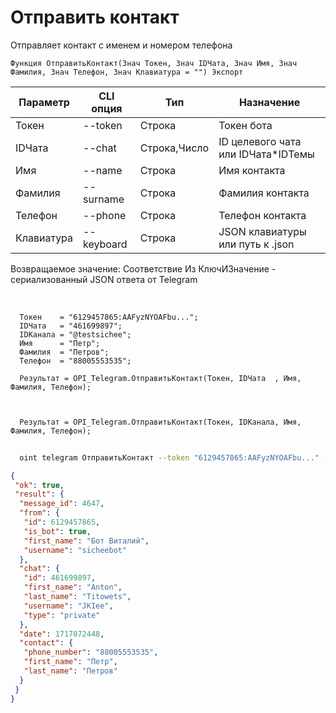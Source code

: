 ﻿---
sidebar_position: 9
---

# Отправить контакт
 Отправляет контакт с именем и номером телефона



`Функция ОтправитьКонтакт(Знач Токен, Знач IDЧата, Знач Имя, Знач Фамилия, Знач Телефон, Знач Клавиатура = "") Экспорт`

  | Параметр | CLI опция | Тип | Назначение |
  |-|-|-|-|
  | Токен | --token | Строка | Токен бота |
  | IDЧата | --chat | Строка,Число | ID целевого чата или IDЧата*IDТемы |
  | Имя | --name | Строка | Имя контакта |
  | Фамилия | --surname | Строка | Фамилия контакта |
  | Телефон | --phone | Строка | Телефон контакта |
  | Клавиатура | --keyboard | Строка | JSON клавиатуры или путь к .json |

  
  Возвращаемое значение:   Соответствие Из КлючИЗначение - сериализованный JSON ответа от Telegram

<br/>




```bsl title="Пример кода"
  Токен    = "6129457865:AAFyzNYOAFbu...";
  IDЧата   = "461699897";
  IDКанала = "@testsichee";
  Имя      = "Петр";
  Фамилия  = "Петров";
  Телефон  = "88005553535";
  
  Результат = OPI_Telegram.ОтправитьКонтакт(Токен, IDЧата  , Имя, Фамилия, Телефон);
  
  
  
  Результат = OPI_Telegram.ОтправитьКонтакт(Токен, IDКанала, Имя, Фамилия, Телефон);
```
	


```sh title="Пример команды CLI"
    
  oint telegram ОтправитьКонтакт --token "6129457865:AAFyzNYOAFbu..." --chat "461699897" --name "Петр" --surname "Петров" --phone "88005553535" --keyboard %keyboard%

```

```json title="Результат"
{
 "ok": true,
 "result": {
  "message_id": 4647,
  "from": {
   "id": 6129457865,
   "is_bot": true,
   "first_name": "Бот Виталий",
   "username": "sicheebot"
  },
  "chat": {
   "id": 461699897,
   "first_name": "Anton",
   "last_name": "Titowets",
   "username": "JKIee",
   "type": "private"
  },
  "date": 1717072448,
  "contact": {
   "phone_number": "88005553535",
   "first_name": "Петр",
   "last_name": "Петров"
  }
 }
}
```
